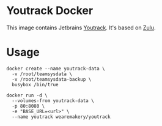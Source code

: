# Youtrack Docker

This image contains Jetbrains [Youtrack](https://www.jetbrains.com/youtrack/). It's based on [Zulu](https://hub.docker.com/r/azul/zulu-openjdk-debian/).

# Usage

```
docker create --name youtrack-data \
  -v /root/teamsysdata \
  -v /root/teamsysdata-backup \
  busybox /bin/true
```

```
docker run -d \
  --volumes-from youtrack-data \
  -p 80:8080 \
  -e "BASE_URL=<url>" \
  --name youtrack wearemakery/youtrack
```
